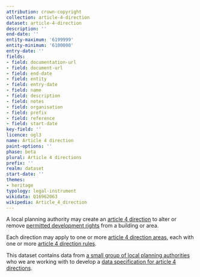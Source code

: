 ```yaml
---
attribution: crown-copyright
collection: article-4-direction
dataset: article-4-direction
description: ''
end-date: ''
entity-maximum: '6199999'
entity-minimum: '6100000'
entry-date: ''
fields:
- field: documentation-url
- field: document-url
- field: end-date
- field: entity
- field: entry-date
- field: name
- field: description
- field: notes
- field: organisation
- field: prefix
- field: reference
- field: start-date
key-field: ''
licence: ogl3
name: Article 4 direction
paint-options: ''
phase: beta
plural: Article 4 directions
prefix: ''
realm: dataset
start-date: ''
themes:
- heritage
typology: legal-instrument
wikidata: Q16962063
wikipedia: Article_4_direction
---
```


A local planning authority may create an [article 4 direction](https://www.gov.uk/guidance/when-is-permission-required#article-4-direction) to alter or remove [permitted development rights](https://www.gov.uk/government/publications/permitted-development-rights-for-householders-technical-guidance) from a building or area.

Each direction may apply to one or more [article 4 direction areas](/dataset/article-4-direction-area), each with one or more [article 4 direction rules](/dataset/article-4-direction-rule).

This dataset contains data from [a small group of local planning authorities](/about/) who we are working with to develop a [data specification for article 4 directions](https://www.digital-land.info/guidance/specifications/article-4-direction).
